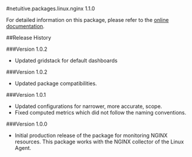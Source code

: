 #netuitive.packages.linux.nginx 1.1.0

For detailed information on this package, please refer to the [online documentation](https://help.netuitive.com/Content/Integrations/nginx.htm).

##Release History

###Version 1.0.2

* Updated gridstack for default dashboards

###Version 1.0.2

* Updated package compatibilities.

###Version 1.0.1

* Updated configurations for narrower, more accurate, scope.
* Fixed computed metrics which did not follow the naming conventions.

###Version 1.0.0

* Initial production release of the package for monitoring NGINX resources.  This package works with the NGINX collector of the Linux Agent.
